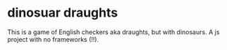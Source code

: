 # dinosuar draughts
This is a game of English checkers aka draughts, but with dinosaurs. A js project with no frameworks (!!).
